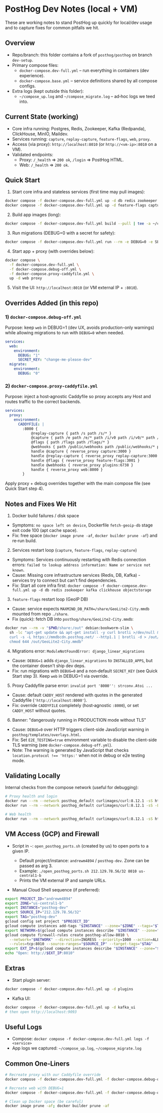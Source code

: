 # PostHog Dev Notes (local + VM)

These are working notes to stand PostHog up quickly for local/dev usage and to capture fixes for common pitfalls we hit.

## Overview

- Repo/branch: this folder contains a fork of `posthog/posthog` on branch `dev-setup`.
- Primary compose files:
  - `docker-compose.dev-full.yml` – run everything in containers (dev experience).
  - `docker-compose.base.yml` – service definitions shared by all compose configs.
- Extra logs (kept outside this folder):
  - `~/compose_up.log` and `~/compose_migrate.log` – ad‑hoc logs we teed into.

## Current State (working)

- Core infra running: Postgres, Redis, Zookeeper, Kafka (Redpanda), ClickHouse, MinIO, Maildev.
- Services running: `capture`, `replay-capture`, `feature-flags`, `web`, `proxy`.
- Access (via proxy): `http://localhost:8010` (or `http://<vm-ip>:8010` on a VM).
- Validated endpoints:
  - Proxy: `/_health` => `200 ok`, `/login` => PostHog HTML.
  - Web: `/_health` => `200 ok`.

## Quick Start

1) Start core infra and stateless services (first time may pull images):

```bash
docker compose -f docker-compose.dev-full.yml up -d db redis zookeeper kafka clickhouse objectstorage maildev
docker compose -f docker-compose.dev-full.yml up -d feature-flags capture replay-capture
```

2) Build app images (long):

```bash
docker compose -f docker-compose.dev-full.yml build --pull | tee -a ~/compose_up.log
```

3) Run migrations (DEBUG=0 with a secret for safety):

```bash
docker compose -f docker-compose.dev-full.yml run --rm -e DEBUG=0 -e SECRET_KEY="$(openssl rand -hex 32)" migrate | tee -a ~/compose_migrate.log
```

4) Start app + proxy (with overrides below):

```bash
docker compose \
  -f docker-compose.dev-full.yml \
  -f docker-compose.debug-off.yml \
  -f docker-compose.proxy-caddyfile.yml \
  up -d web proxy
```

5) Visit the UI: `http://localhost:8010` (or VM external IP + `:8010`).

## Overrides Added (in this repo)

### 1) `docker-compose.debug-off.yml`

Purpose: keep `web` in DEBUG=1 (dev UX, avoids production-only warnings) while allowing migrations to run with `DEBUG=0` when needed.

```yaml
services:
  web:
    environment:
      DEBUG: "1"
      SECRET_KEY: "change-me-please-dev"
  migrate:
    environment:
      DEBUG: "0"
```

### 2) `docker-compose.proxy-caddyfile.yml`

Purpose: inject a host‑agnostic Caddyfile so proxy accepts any Host and routes traffic to the correct backends.

```yaml
services:
  proxy:
    environment:
      CADDYFILE: |
        :8000 {
            @replay-capture { path /s path /s/* }
            @capture { path /e path /e/* path /i/v0 path /i/v0/* path /batch path /batch/* path /capture path /capture/* }
            @flags { path /flags path /flags/* }
            @webhooks { path /public/webhooks path /public/webhooks/* path /public/m/ path /public/m/* }
            handle @capture { reverse_proxy capture:3000 }
            handle @replay-capture { reverse_proxy replay-capture:3000 }
            handle @flags { reverse_proxy feature-flags:3001 }
            handle @webhooks { reverse_proxy plugins:6738 }
            handle { reverse_proxy web:8000 }
        }
```

Apply proxy + debug overrides together with the main compose file (see Quick Start step 4).

## Notes and Fixes We Hit

1) Docker build failures / disk space
- Symptoms: `no space left on device`, Dockerfile `fetch-geoip-db` stage exit code 100 (apt cache space).
- Fix: free space (`docker image prune -af`, `docker builder prune -af`) and re‑run build.

2) Services restart loop (`capture`, `feature-flags`, `replay-capture`)
- Symptoms: Services continuously restarting with Redis connection errors: `failed to lookup address information: Name or service not known`.
- Cause: Missing core infrastructure services (Redis, DB, Kafka) - services try to connect but can't find dependencies.
- Fix: Start all core infra first: `docker compose -f docker-compose.dev-full.yml up -d db redis zookeeper kafka clickhouse objectstorage`

3) `feature-flags` restart loop (GeoIP DB)
- Cause: service expects `MAXMIND_DB_PATH=/share/GeoLite2-City.mmdb` mounted from repo `./share`.
- Fix (quick): fetch DB into `posthog/share/GeoLite2-City.mmdb`:

```bash
docker run --rm -v "$PWD/share:/out" debian:bookworm-slim \
  sh -lc "apt-get update && apt-get install -y curl brotli >/dev/null && \
  curl -s -L https://mmdbcdn.posthog.net/ --http1.1 | brotli -d > /out/GeoLite2-City.mmdb && \
  chmod 644 /out/GeoLite2-City.mmdb"
```

4) Migrations error: `ModuleNotFoundError: django_linear_migrations`
- Cause: `DEBUG=1` adds `django_linear_migrations` to `INSTALLED_APPS`, but the container doesn't ship dev deps.
- Fix: run migrations with `DEBUG=0` and a non‑default `SECRET_KEY` (see Quick Start step 3). Keep `web` in DEBUG=1 via override.

5) Proxy Caddyfile parse error: `invalid port '8000'': strconv.Atoi ...` 
- Cause: default `CADDY_HOST` rendered with quotes in the generated Caddyfile (`'http://localhost:8000'`).
- Fix: override `CADDYFILE` completely (host‑agnostic `:8000`), or set `CADDY_HOST` without quotes.

6) Banner: "dangerously running in PRODUCTION mode without TLS"
- Cause: `DEBUG=0` over HTTP triggers client-side JavaScript warning in `posthog/templates/overlays.html`.
- Fix: Set `E2E_TESTING=true` environment variable to disable the client-side TLS warning (see `docker-compose.debug-off.yml`).
- Note: The warning is generated by JavaScript that checks `location.protocol !== 'https:'` when not in debug or e2e testing mode.

## Validating Locally

Internal checks from the compose network (useful for debugging):

```bash
# Proxy health and login
docker run --rm --network posthog_default curlimages/curl:8.12.1 -sS http://proxy:8000/_health
docker run --rm --network posthog_default curlimages/curl:8.12.1 -sS -L http://proxy:8000/ | head

# Web health
docker run --rm --network posthog_default curlimages/curl:8.12.1 -sS http://web:8000/_health
```

## VM Access (GCP) and Firewall

- Script in `~`: `open_posthog_ports.sh` (created by us) to open ports to a given IP.
  - Default project/instance: `andrewm4894` / `posthog-dev`. Zone can be passed as arg 3.
  - Example: `./open_posthog_ports.sh 212.129.78.56/32 8010 us-central1-b`
  - Prints the VM external IP and sample URLs.

- Manual Cloud Shell sequence (if preferred):

```bash
export PROJECT_ID="andrewm4894"
export ZONE="us-central1-b"
export INSTANCE="posthog-dev"
export SOURCE_IP="212.129.78.56/32"
export TAG="posthog-dev"
gcloud config set project "$PROJECT_ID"
gcloud compute instances add-tags "$INSTANCE" --zone="$ZONE" --tags="$TAG"
export NETWORK=$(gcloud compute instances describe "$INSTANCE" --zone="$ZONE" --format='value(networkInterfaces[0].network.basename())')
gcloud compute firewall-rules create posthog-allow-8010 \
  --network="$NETWORK" --direction=INGRESS --priority=1000 --action=ALLOW \
  --rules=tcp:8010 --source-ranges="$SOURCE_IP" --target-tags="$TAG"
export EXT_IP=$(gcloud compute instances describe "$INSTANCE" --zone="$ZONE" --format='get(networkInterfaces[0].accessConfigs[0].natIP)')
echo "Open: http://$EXT_IP:8010"
```

## Extras

- Start plugin server:

```bash
docker compose -f docker-compose.dev-full.yml up -d plugins
```

- Kafka UI:

```bash
docker compose -f docker-compose.dev-full.yml up -d kafka_ui
# then open http://localhost:9093
```

## Useful Logs

- Compose: `docker compose -f docker-compose.dev-full.yml logs -f <service>`
- App logs we captured: `~/compose_up.log`, `~/compose_migrate.log`

## Common One‑Liners

```bash
# Recreate proxy with our Caddyfile override
docker compose -f docker-compose.dev-full.yml -f docker-compose.debug-off.yml -f docker-compose.proxy-caddyfile.yml up -d --force-recreate proxy

# Recreate web with DEBUG=1
docker compose -f docker-compose.dev-full.yml -f docker-compose.debug-off.yml up -d --force-recreate web

# Clean up Docker space (be careful)
docker image prune -af; docker builder prune -af
```

